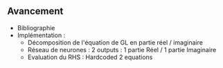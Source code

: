 ## Avancement

- Bibliographie
- Implémentation : 
	- Décomposition de l'équation de GL en partie réel / imaginaire
	- Réseau de neurones : 2 outputs : 1 partie Réel / 1 partie Imaginaire
	- Evaluation du RHS : Hardcoded 2 equations
